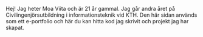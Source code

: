 Hej! 
Jag heter Moa Viita och är 21 år gammal. 
Jag går andra året på Civilingenjörsutbildning i informationsteknik vid KTH. 
Den här sidan används som ett e-portfolio och här du kan hitta kod jag skrivit och projekt jag har skapat.

<!---
moaviita/moaviita is a ✨ special ✨ repository because its `README.md` (this file) appears on your GitHub profile.
You can click the Preview link to take a look at your changes.
--->

